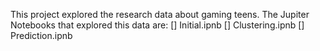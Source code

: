 This project explored the research data about gaming teens. The Jupiter Notebooks that explored this data are:
[] Initial.ipnb
[] Clustering.ipnb
[] Prediction.ipnb

